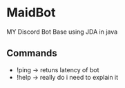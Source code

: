 # MaidBot
MY Discord Bot Base using JDA in java
 ## Commands
 - !ping -> retuns latency of bot
 - !help -> really do i need to explain it
